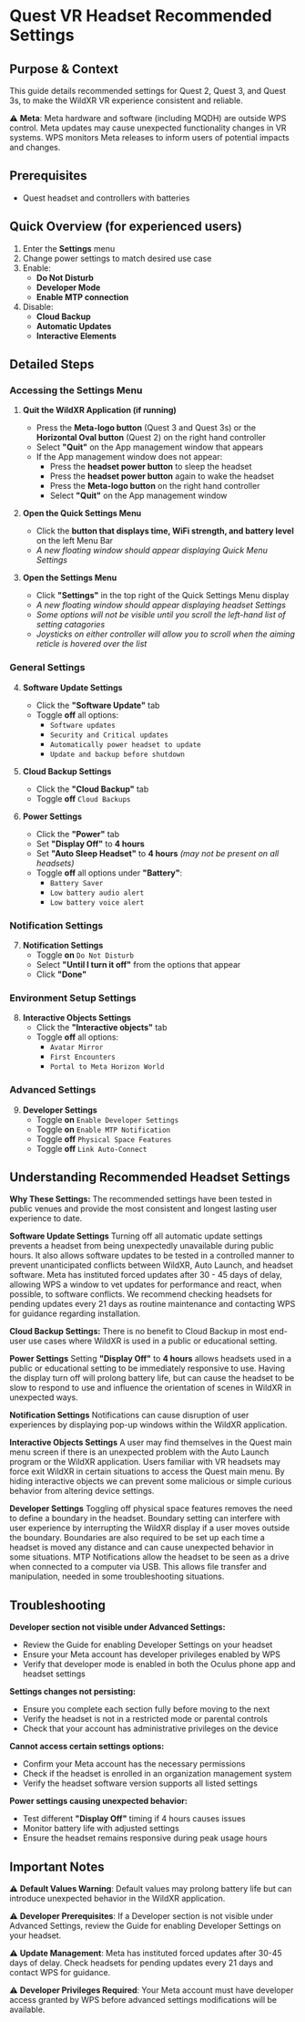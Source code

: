 # Quest VR Headset Recommended Settings

## Purpose & Context
This guide details recommended settings for Quest 2, Quest 3, and Quest 3s, to make the WildXR VR experience consistent and reliable.

⚠️ **Meta**: Meta hardware and software (including MQDH) are outside WPS control. Meta updates may cause unexpected functionality changes in VR systems. WPS monitors Meta releases to inform users of potential impacts and changes.

## Prerequisites
- Quest headset and controllers with batteries

## Quick Overview (for experienced users)
1. Enter the **Settings** menu
2. Change power settings to match desired use case
3. Enable:
    - **Do Not Disturb**
    - **Developer Mode**
    - **Enable MTP connection**
4. Disable:
    - **Cloud Backup**
    - **Automatic Updates**
    - **Interactive Elements**

## Detailed Steps

### Accessing the Settings Menu

1. **Quit the WildXR Application (if running)**
   - Press the **Meta-logo button** (Quest 3 and Quest 3s) or the **Horizontal Oval button** (Quest 2) on the right hand controller
   - Select **"Quit"** on the App management window that appears
   - If the App management window does not appear:
     - Press the **headset power button** to sleep the headset
     - Press the **headset power button** again to wake the headset
     - Press the **Meta-logo button** on the right hand controller
     - Select **"Quit"** on the App management window

2. **Open the Quick Settings Menu**
   - Click the **button that displays time, WiFi strength, and battery level** on the left Menu Bar
   - *A new floating window should appear displaying Quick Menu Settings*

3. **Open the Settings Menu**
   - Click **"Settings"** in the top right of the Quick Settings Menu display
   - *A new floating window should appear displaying headset Settings*
   - *Some options will not be visible until you scroll the left-hand list of setting catagories*
   - *Joysticks on either controller will allow you to scroll when the aiming reticle is hovered over the list*

### General Settings

4. **Software Update Settings**
   - Click the **"Software Update"** tab
   - Toggle **off** all options:
     - `Software updates`
     - `Security and Critical updates`
     - `Automatically power headset to update`
     - `Update and backup before shutdown`

5. **Cloud Backup Settings**
   - Click the **"Cloud Backup"** tab
   - Toggle **off** `Cloud Backups`

6. **Power Settings**
   - Click the **"Power"** tab
   - Set **"Display Off"** to **4 hours**
   - Set **"Auto Sleep Headset"** to **4 hours** *(may not be present on all headsets)*
   - Toggle **off** all options under **"Battery"**:
     - `Battery Saver`
     - `Low battery audio alert`
     - `Low battery voice alert`

### Notification Settings

7. **Notification Settings**
   - Toggle **on** `Do Not Disturb`
   - Select **"Until I turn it off"** from the options that appear
   - Click **"Done"**

### Environment Setup Settings

8. **Interactive Objects Settings**
   - Click the **"Interactive objects"** tab
   - Toggle **off** all options:
     - `Avatar Mirror`
     - `First Encounters`
     - `Portal to Meta Horizon World`
<div style="page-break-after: always;"></div>

### Advanced Settings

9. **Developer Settings**
   - Toggle **on** `Enable Developer Settings`
   - Toggle **on** `Enable MTP Notification`
   - Toggle **off** `Physical Space Features`
   - Toggle **off** `Link Auto-Connect`

## Understanding Recommended Headset Settings

**Why These Settings:**
The recommended settings have been tested in public venues and provide the most consistent and longest lasting user experience to date.

**Software Update Settings**
Turning off all automatic update settings prevents a headset from being unexpectedly unavailable during public hours. It also allows software updates to be tested in a controlled manner to prevent unanticipated conflicts between WildXR, Auto Launch, and headset software. Meta has instituted forced updates after 30 - 45 days of delay, allowing WPS a window to vet updates for performance and react, when possible, to software conflicts. We recommend checking headsets for pending updates every 21 days as routine maintenance and contacting WPS for guidance regarding installation.

**Cloud Backup Settings:**
There is no benefit to Cloud Backup in most end-user use cases where WildXR is used in a public or educational setting.

**Power Settings**
Setting **"Display Off"** to **4 hours** allows headsets used in a public or educational setting to be immediately responsive to use. Having the display turn off will prolong battery life, but can cause the headset to be slow to respond to use and influence the orientation of scenes in WildXR in unexpected ways.

**Notification Settings**
Notifications can cause disruption of user experiences by displaying pop-up windows within the WildXR application.

**Interactive Objects Settings**
A user may find themselves in the Quest main menu screen if there is an unexpected problem with the Auto Launch program or the WildXR application. Users familiar with VR headsets may force exit WildXR in certain situations to access the Quest main menu. By hiding interactive objects we can prevent some malicious or simple curious behavior from altering device settings.

**Developer Settings**
Toggling off physical space features removes the need to define a boundary in the headset. Boundary setting can interfere with user experience by interrupting the WildXR display if a user moves outside the boundary. Boundaries are also required to be set up each time a headset is moved any distance and can cause unexpected behavior in some situations.
MTP Notifications allow the headset to be seen as a drive when connected to a computer via USB. This allows file transfer and manipulation, needed in some troubleshooting situations.
<div style="page-break-after: always;"></div>

## Troubleshooting

**Developer section not visible under Advanced Settings:**
- Review the Guide for enabling Developer Settings on your headset
- Ensure your Meta account has developer privileges enabled by WPS
- Verify that developer mode is enabled in both the Oculus phone app and headset settings

**Settings changes not persisting:**
- Ensure you complete each section fully before moving to the next
- Verify the headset is not in a restricted mode or parental controls
- Check that your account has administrative privileges on the device

**Cannot access certain settings options:**
- Confirm your Meta account has the necessary permissions
- Check if the headset is enrolled in an organization management system
- Verify the headset software version supports all listed settings

**Power settings causing unexpected behavior:**
- Test different **"Display Off"** timing if 4 hours causes issues
- Monitor battery life with adjusted settings
- Ensure the headset remains responsive during peak usage hours

## Important Notes

⚠️ **Default Values Warning**: Default values may prolong battery life but can introduce unexpected behavior in the WildXR application.

⚠️ **Developer Prerequisites**: If a Developer section is not visible under Advanced Settings, review the Guide for enabling Developer Settings on your headset.

⚠️ **Update Management**: Meta has instituted forced updates after 30-45 days of delay. Check headsets for pending updates every 21 days and contact WPS for guidance.

⚠️ **Developer Privileges Required**: Your Meta account must have developer access granted by WPS before advanced settings modifications will be available.